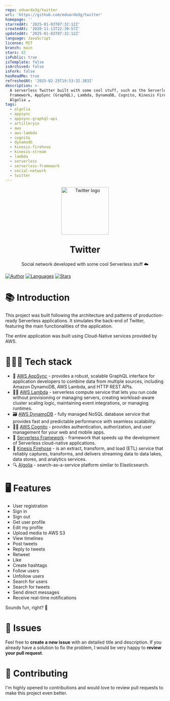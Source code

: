 ```yaml
---
repo: eduardo3g/twitter
url: 'https://github.com/eduardo3g/twitter'
homepage: ''
starredAt: '2025-01-03T07:32:12Z'
createdAt: '2020-11-13T22:39:57Z'
updatedAt: '2025-01-03T07:32:12Z'
language: JavaScript
license: MIT
branch: main
stars: 43
isPublic: true
isTemplate: false
isArchived: false
isFork: false
hasReadMe: true
refreshedAt: '2025-02-25T19:53:32.383Z'
description: >-
  A serverless Twitter built with some cool stuff, such as the Serverless
  Framework, AppSync (GraphQL), Lambda, DynamoDB, Cognito, Kinesis Firehose, and
  Algolia ☁️
tags:
  - algolia
  - appsync
  - appsync-graphql-api
  - artilleryio
  - aws
  - aws-lambda
  - cognito
  - dynamodb
  - kinesis-firehose
  - kinesis-stream
  - lambda
  - serverless
  - serverless-framework
  - social-network
  - twitter
---
```


<p align="center">
   <img alt="Twitter logo" src="./.github/docs/images/logo.png" width="150px" />
</p>


<h1 align="center" style="margin-top:30px">
  Twitter
</h1>

<p align="center">Social network developed with some cool Serverless stuff ☁️</p>

<p align="center" style="margin-top:15px">

  [![Author](https://img.shields.io/badge/author-eduardo3g-1da1f2?style=flat-square)](https://github.com/eduardo3g)
  [![Languages](https://img.shields.io/github/languages/count/eduardo3g/twitter?color=%1da1f2&style=flat-square)](#)
  [![Stars](https://img.shields.io/github/stars/eduardo3g/twitter?color=1da1f2&style=flat-square)](https://github.com/eduardo3g/twitter/stargazers)
</p>

# 📚 Introduction

This project was built following the architecture and patterns of production-ready Serverless applications. It simulates the back-end of Twitter, featuring the main functionalities of the application. <br />

The entire application was built using Cloud-Native services provided by AWS.

# 👨🏽‍🔧 Tech stack

* 🏡 <a href="https://docs.aws.amazon.com/appsync/latest/devguide/what-is-appsync.html">AWS AppSync</a> - provides a robust, scalable GraphQL interface for application developers to combine data from multiple sources, including Amazon DynamoDB, AWS Lambda, and HTTP REST APIs.
* 👷🏻 <a href="https://www.google.com/aclk?sa=L&ai=DChcSEwi65ZOUsO_wAhVBgJEKHUiuDwIYABABGgJjZQ&ae=2&sig=AOD64_1WI4JrkomIsRl4pzEy7HCKyY1qNQ&q=&ved=2ahUKEwjKh4yUsO_wAhWCJ7kGHYXxB8oQqyQoAHoECAEQEQ&adurl=">AWS Lambda</a> - serverless compute service that lets you run code without provisioning or managing servers, creating workload-aware cluster scaling logic, maintaining event integrations, or managing runtimes.
* 🗃️ <a href="https://docs.aws.amazon.com/amazondynamodb/latest/developerguide/Introduction.html">AWS DynamoDB</a> - fully managed NoSQL database service that provides fast and predictable performance with seamless scalability.
* 👮🏻 <a href="https://docs.aws.amazon.com/cognito/latest/developerguide/what-is-amazon-cognito.html">AWS Cognito</a> - provides authentication, authorization, and user management for your web and mobile apps.
* 🍃 <a href="https://www.serverless.com/">Serverless Framework</a> - framework that speeds up the development of Serverless cloud-native applications.
* 🚒 <a href="https://aws.amazon.com/kinesis/data-firehose/">Kinesis Firehose</a> - is an extract, transform, and load (ETL) service that reliably captures, transforms, and delivers streaming data to data lakes, data stores, and analytics services.
* 🔍 <a href="https://www.algolia.com/">Algolia</a> - search-as-a-service platform similar to Elasticsearch.

# 🖥️ Features

* User registration
* Sign in
* Sign out
* Get user profile
* Edit my profile
* Upload media to AWS S3
* View timelines
* Post tweets
* Reply to tweets
* Retweet
* Like
* Create hashtags
* Follow users
* Unfollow users
* Search for users
* Search for tweets
* Send direct messages
* Receive real-time notifications

Sounds fun, right? 🤟

# 🐞 Issues

Feel free to <b>create a new issue</b> with an detailed title and description. If you already have a solution to fix the problem, I would be very happy to <b>review your pull request</b>.

# 🎉 Contributing

I'm highly opened to contributions and would love to review pull requests to make this project even better.

